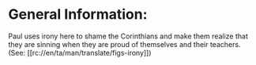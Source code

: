# General Information:

Paul uses irony here to shame the Corinthians and make them realize that they are sinning when they are proud of themselves and their teachers. (See: [[rc://en/ta/man/translate/figs-irony]])
